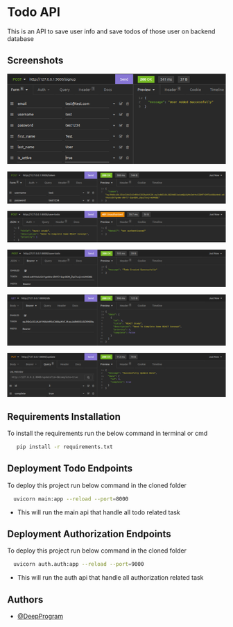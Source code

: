 
# Todo API

This is an API to save user info and save todos of those user on backend database

## Screenshots

![App Screenshot](https://github.com/DeepProgram/Todo-API/raw/images/todo-api-signup.png)

![App Screenshot](https://github.com/DeepProgram/Todo-API/raw/images/todo-api-token.png)

![App Screenshot](https://github.com/DeepProgram/Todo-API/raw/images/todo-api-save-unauthorized.png)

![App Screenshot](https://github.com/DeepProgram/Todo-API/raw/images/todo-api-save.png)

![App Screenshot](https://github.com/DeepProgram/Todo-API/raw/images/todo-api-todo-list.png)

![App Screenshot](https://github.com/DeepProgram/Todo-API/raw/images/todo-api-update.png)


## Requirements Installation

To install the requirements run the below command in terminal or cmd
```bash
   pip install -r requirements.txt
```

## Deployment Todo Endpoints

To deploy this project run below command in the cloned folder

```bash
  uvicorn main:app --reload --port=8000
```
- This will run the main api that handle all todo related task



## Deployment Authorization Endpoints

To deploy this project run below command in the cloned folder

```bash
  uvicorn auth.auth:app --reload --port=9000
```
- This will run the auth api that handle all authorization related task


## Authors

- [@DeepProgram](https://github.com/DeepProgram)

